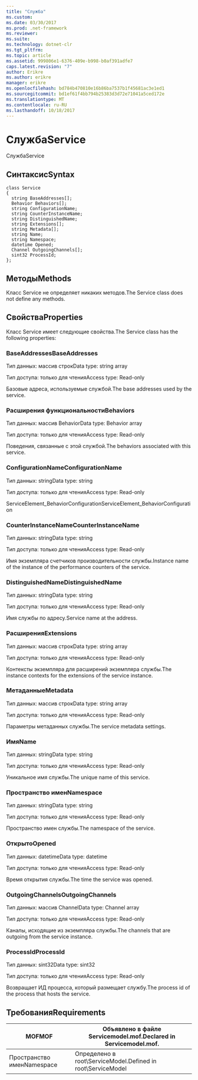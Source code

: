 ```yaml
---
title: "Служба"
ms.custom: 
ms.date: 03/30/2017
ms.prod: .net-framework
ms.reviewer: 
ms.suite: 
ms.technology: dotnet-clr
ms.tgt_pltfrm: 
ms.topic: article
ms.assetid: 999806e1-6376-409e-b998-b0af391adfe7
caps.latest.revision: "7"
author: Erikre
ms.author: erikre
manager: erikre
ms.openlocfilehash: bd784b470810e16b86ba7537b1f45681ac3e1ed1
ms.sourcegitcommit: bd1ef61f4bb794b25383d3d72e71041a5ced172e
ms.translationtype: MT
ms.contentlocale: ru-RU
ms.lasthandoff: 10/18/2017
---
```

# <a name="service"></a><span data-ttu-id="73d31-102">Служба</span><span class="sxs-lookup"><span data-stu-id="73d31-102">Service</span></span>
<span data-ttu-id="73d31-103">Служба</span><span class="sxs-lookup"><span data-stu-id="73d31-103">Service</span></span>  
  
## <a name="syntax"></a><span data-ttu-id="73d31-104">Синтаксис</span><span class="sxs-lookup"><span data-stu-id="73d31-104">Syntax</span></span>  
  
```  
class Service  
{  
  string BaseAddresses[];  
  Behavior Behaviors[];  
  string ConfigurationName;  
  string CounterInstanceName;  
  string DistinguishedName;  
  string Extensions[];  
  string Metadata[];  
  string Name;  
  string Namespace;  
  datetime Opened;  
  Channel OutgoingChannels[];  
  sint32 ProcessId;  
};  
```  
  
## <a name="methods"></a><span data-ttu-id="73d31-105">Методы</span><span class="sxs-lookup"><span data-stu-id="73d31-105">Methods</span></span>  
 <span data-ttu-id="73d31-106">Класс Service не определяет никаких методов.</span><span class="sxs-lookup"><span data-stu-id="73d31-106">The Service class does not define any methods.</span></span>  
  
## <a name="properties"></a><span data-ttu-id="73d31-107">Свойства</span><span class="sxs-lookup"><span data-stu-id="73d31-107">Properties</span></span>  
 <span data-ttu-id="73d31-108">Класс Service имеет следующие свойства.</span><span class="sxs-lookup"><span data-stu-id="73d31-108">The Service class has the following properties:</span></span>  
  
### <a name="baseaddresses"></a><span data-ttu-id="73d31-109">BaseAddresses</span><span class="sxs-lookup"><span data-stu-id="73d31-109">BaseAddresses</span></span>  
 <span data-ttu-id="73d31-110">Тип данных: массив строк</span><span class="sxs-lookup"><span data-stu-id="73d31-110">Data type: string array</span></span>  
  
 <span data-ttu-id="73d31-111">Тип доступа: только для чтения</span><span class="sxs-lookup"><span data-stu-id="73d31-111">Access type: Read-only</span></span>  
  
 <span data-ttu-id="73d31-112">Базовые адреса, используемые службой.</span><span class="sxs-lookup"><span data-stu-id="73d31-112">The base addresses used by the service.</span></span>  
  
### <a name="behaviors"></a><span data-ttu-id="73d31-113">Расширения функциональности</span><span class="sxs-lookup"><span data-stu-id="73d31-113">Behaviors</span></span>  
 <span data-ttu-id="73d31-114">Тип данных: массив Behavior</span><span class="sxs-lookup"><span data-stu-id="73d31-114">Data type: Behavior array</span></span>  
  
 <span data-ttu-id="73d31-115">Тип доступа: только для чтения</span><span class="sxs-lookup"><span data-stu-id="73d31-115">Access type: Read-only</span></span>  
  
 <span data-ttu-id="73d31-116">Поведения, связанные с этой службой.</span><span class="sxs-lookup"><span data-stu-id="73d31-116">The behaviors associated with this service.</span></span>  
  
### <a name="configurationname"></a><span data-ttu-id="73d31-117">ConfigurationName</span><span class="sxs-lookup"><span data-stu-id="73d31-117">ConfigurationName</span></span>  
 <span data-ttu-id="73d31-118">Тип данных: string</span><span class="sxs-lookup"><span data-stu-id="73d31-118">Data type: string</span></span>  
  
 <span data-ttu-id="73d31-119">Тип доступа: только для чтения</span><span class="sxs-lookup"><span data-stu-id="73d31-119">Access type: Read-only</span></span>  
  
 <span data-ttu-id="73d31-120">ServiceElement_BehaviorConfiguration</span><span class="sxs-lookup"><span data-stu-id="73d31-120">ServiceElement_BehaviorConfiguration</span></span>  
  
### <a name="counterinstancename"></a><span data-ttu-id="73d31-121">CounterInstanceName</span><span class="sxs-lookup"><span data-stu-id="73d31-121">CounterInstanceName</span></span>  
 <span data-ttu-id="73d31-122">Тип данных: string</span><span class="sxs-lookup"><span data-stu-id="73d31-122">Data type: string</span></span>  
  
 <span data-ttu-id="73d31-123">Тип доступа: только для чтения</span><span class="sxs-lookup"><span data-stu-id="73d31-123">Access type: Read-only</span></span>  
  
 <span data-ttu-id="73d31-124">Имя экземпляра счетчиков производительности службы.</span><span class="sxs-lookup"><span data-stu-id="73d31-124">Instance name of the instance of the performance counters of the service.</span></span>  
  
### <a name="distinguishedname"></a><span data-ttu-id="73d31-125">DistinguishedName</span><span class="sxs-lookup"><span data-stu-id="73d31-125">DistinguishedName</span></span>  
 <span data-ttu-id="73d31-126">Тип данных: string</span><span class="sxs-lookup"><span data-stu-id="73d31-126">Data type: string</span></span>  
  
 <span data-ttu-id="73d31-127">Тип доступа: только для чтения</span><span class="sxs-lookup"><span data-stu-id="73d31-127">Access type: Read-only</span></span>  
  
 <span data-ttu-id="73d31-128">Имя службы по адресу.</span><span class="sxs-lookup"><span data-stu-id="73d31-128">Service name at the address.</span></span>  
  
### <a name="extensions"></a><span data-ttu-id="73d31-129">Расширения</span><span class="sxs-lookup"><span data-stu-id="73d31-129">Extensions</span></span>  
 <span data-ttu-id="73d31-130">Тип данных: массив строк</span><span class="sxs-lookup"><span data-stu-id="73d31-130">Data type: string array</span></span>  
  
 <span data-ttu-id="73d31-131">Тип доступа: только для чтения</span><span class="sxs-lookup"><span data-stu-id="73d31-131">Access type: Read-only</span></span>  
  
 <span data-ttu-id="73d31-132">Контексты экземпляра для расширений экземпляра службы.</span><span class="sxs-lookup"><span data-stu-id="73d31-132">The instance contexts for the extensions of the service instance.</span></span>  
  
### <a name="metadata"></a><span data-ttu-id="73d31-133">Метаданные</span><span class="sxs-lookup"><span data-stu-id="73d31-133">Metadata</span></span>  
 <span data-ttu-id="73d31-134">Тип данных: массив строк</span><span class="sxs-lookup"><span data-stu-id="73d31-134">Data type: string array</span></span>  
  
 <span data-ttu-id="73d31-135">Тип доступа: только для чтения</span><span class="sxs-lookup"><span data-stu-id="73d31-135">Access type: Read-only</span></span>  
  
 <span data-ttu-id="73d31-136">Параметры метаданных службы.</span><span class="sxs-lookup"><span data-stu-id="73d31-136">The service metadata settings.</span></span>  
  
### <a name="name"></a><span data-ttu-id="73d31-137">Имя</span><span class="sxs-lookup"><span data-stu-id="73d31-137">Name</span></span>  
 <span data-ttu-id="73d31-138">Тип данных: string</span><span class="sxs-lookup"><span data-stu-id="73d31-138">Data type: string</span></span>  
  
 <span data-ttu-id="73d31-139">Тип доступа: только для чтения</span><span class="sxs-lookup"><span data-stu-id="73d31-139">Access type: Read-only</span></span>  
  
 <span data-ttu-id="73d31-140">Уникальное имя службы.</span><span class="sxs-lookup"><span data-stu-id="73d31-140">The unique name of this service.</span></span>  
  
### <a name="namespace"></a><span data-ttu-id="73d31-141">Пространство имен</span><span class="sxs-lookup"><span data-stu-id="73d31-141">Namespace</span></span>  
 <span data-ttu-id="73d31-142">Тип данных: string</span><span class="sxs-lookup"><span data-stu-id="73d31-142">Data type: string</span></span>  
  
 <span data-ttu-id="73d31-143">Тип доступа: только для чтения</span><span class="sxs-lookup"><span data-stu-id="73d31-143">Access type: Read-only</span></span>  
  
 <span data-ttu-id="73d31-144">Пространство имен службы.</span><span class="sxs-lookup"><span data-stu-id="73d31-144">The namespace of the service.</span></span>  
  
### <a name="opened"></a><span data-ttu-id="73d31-145">Открыто</span><span class="sxs-lookup"><span data-stu-id="73d31-145">Opened</span></span>  
 <span data-ttu-id="73d31-146">Тип данных: datetime</span><span class="sxs-lookup"><span data-stu-id="73d31-146">Data type: datetime</span></span>  
  
 <span data-ttu-id="73d31-147">Тип доступа: только для чтения</span><span class="sxs-lookup"><span data-stu-id="73d31-147">Access type: Read-only</span></span>  
  
 <span data-ttu-id="73d31-148">Время открытия службы.</span><span class="sxs-lookup"><span data-stu-id="73d31-148">The time the service was opened.</span></span>  
  
### <a name="outgoingchannels"></a><span data-ttu-id="73d31-149">OutgoingChannels</span><span class="sxs-lookup"><span data-stu-id="73d31-149">OutgoingChannels</span></span>  
 <span data-ttu-id="73d31-150">Тип данных: массив Channel</span><span class="sxs-lookup"><span data-stu-id="73d31-150">Data type: Channel array</span></span>  
  
 <span data-ttu-id="73d31-151">Тип доступа: только для чтения</span><span class="sxs-lookup"><span data-stu-id="73d31-151">Access type: Read-only</span></span>  
  
 <span data-ttu-id="73d31-152">Каналы, исходящие из экземпляра службы.</span><span class="sxs-lookup"><span data-stu-id="73d31-152">The channels that are outgoing from the service instance.</span></span>  
  
### <a name="processid"></a><span data-ttu-id="73d31-153">ProcessId</span><span class="sxs-lookup"><span data-stu-id="73d31-153">ProcessId</span></span>  
 <span data-ttu-id="73d31-154">Тип данных: sint32</span><span class="sxs-lookup"><span data-stu-id="73d31-154">Data type: sint32</span></span>  
  
 <span data-ttu-id="73d31-155">Тип доступа: только для чтения</span><span class="sxs-lookup"><span data-stu-id="73d31-155">Access type: Read-only</span></span>  
  
 <span data-ttu-id="73d31-156">Возвращает ИД процесса, который размещает службу.</span><span class="sxs-lookup"><span data-stu-id="73d31-156">The process id of the process that hosts the service.</span></span>  
  
## <a name="requirements"></a><span data-ttu-id="73d31-157">Требования</span><span class="sxs-lookup"><span data-stu-id="73d31-157">Requirements</span></span>  
  
|<span data-ttu-id="73d31-158">MOF</span><span class="sxs-lookup"><span data-stu-id="73d31-158">MOF</span></span>|<span data-ttu-id="73d31-159">Объявлено в файле Servicemodel.mof.</span><span class="sxs-lookup"><span data-stu-id="73d31-159">Declared in Servicemodel.mof.</span></span>|  
|---------|-----------------------------------|  
|<span data-ttu-id="73d31-160">Пространство имен</span><span class="sxs-lookup"><span data-stu-id="73d31-160">Namespace</span></span>|<span data-ttu-id="73d31-161">Определено в root\ServiceModel.</span><span class="sxs-lookup"><span data-stu-id="73d31-161">Defined in root\ServiceModel</span></span>|
